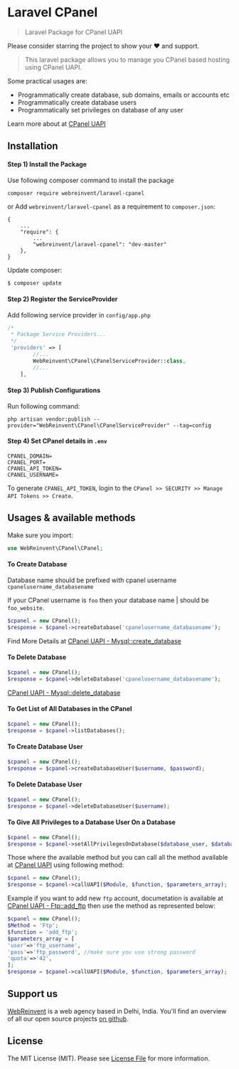 # Laravel CPanel

> Laravel Package for CPanel UAPI  
  
Please consider starring the project to show your :heart: and support.  

> This laravel package allows you to manage you CPanel based hosting using CPanel UAPI. 

Some practical usages are:
- Programmatically create database, sub domains, emails or accounts etc
- Programmatically create database users
- Programmatically set privileges on database of any user

Learn more about at [CPanel UAPI](https://documentation.cpanel.net/display/DD/Guide+to+UAPI)

## Installation 

#### Step 1) Install the Package
Use following composer command to install the package
```bash  
composer require webreinvent/laravel-cpanel  
```
or
Add `webreinvent/laravel-cpanel` as a requirement to `composer.json`:

```
{
    ...
    "require": {
        ...
        "webreinvent/laravel-cpanel": "dev-master"
    },
}
```

Update composer:

```
$ composer update
```
#### Step 2) Register the ServiceProvider
Add following service provider in `config/app.php`  
```php  
/*  
 * Package Service Providers...  
 */ 
 'providers' => [  
        //...  
        WebReinvent\CPanel\CPanelServiceProvider::class,   
        //...  
    ],
```

#### Step 3) Publish Configurations
Run following command:
```
php artisan vendor:publish --provider="WebReinvent\CPanel\CPanelServiceProvider" --tag=config
```
#### Step 4) Set CPanel details in `.env`
```
CPANEL_DOMAIN= 
CPANEL_PORT=
CPANEL_API_TOKEN=
CPANEL_USERNAME=
```
To generate `CPANEL_API_TOKEN`, login to the `CPanel >> SECURITY >> Manage API Tokens >> Create`.

## Usages & available methods 
Make sure you import:
```php
use WebReinvent\CPanel\CPanel;
```

#### To Create Database
Database name should be prefixed with cpanel username `cpanelusername_databasename`

If your CPanel username is `foo` then your database name 
| should be `foo_website`.

```php
$cpanel = new CPanel();  
$response = $cpanel->createDatabase('cpanelusername_databasename');
```
Find More Details at [CPanel UAPI - Mysql::create_database](https://documentation.cpanel.net/display/DD/UAPI+Functions+-+Mysql::create_database)

#### To Delete Database

```php
$cpanel = new CPanel();  
$response = $cpanel->deleteDatabase('cpanelusername_databasename');
```

[CPanel UAPI - Mysql::delete_database](https://documentation.cpanel.net/display/DD/UAPI+Functions+-+Mysql%3A%3Adelete_database)

#### To Get List of All Databases in the CPanel

```php
$cpanel = new CPanel();  
$response = $cpanel->listDatabases();
```
#### To Create Database User

```php
$cpanel = new CPanel();  
$response = $cpanel->createDatabaseUser($username, $password);
```
#### To Delete Database User

```php
$cpanel = new CPanel();  
$response = $cpanel->deleteDatabaseUser($username);
```

#### To Give All Privileges to a Database User On a Database

```php
$cpanel = new CPanel();  
$response = $cpanel->setAllPrivilegesOnDatabase($database_user, $database_name);
```

Those where the available method but you can call all the method available at  [CPanel UAPI](https://documentation.cpanel.net/display/DD/Guide+to+UAPI) using following method:
```php
$cpanel = new CPanel();  
$response = $cpanel->callUAPI($Module, $function, $parameters_array);
```
Example if you want to add new `ftp` account, documetation is available at [CPanel UAPI - Ftp::add_ftp](https://documentation.cpanel.net/display/DD/UAPI+Functions+-+Ftp%3A%3Aadd_ftp) then use the method as represented below:
```php
$cpanel = new CPanel();  
$Method = 'Ftp';
$function = 'add_ftp';
$parameters_array = [
'user'=>'ftp_username',
'pass'=>'ftp_password', //make sure you use strong password
'quota'=>'42',
];
$response = $cpanel->callUAPI($Module, $function, $parameters_array);
```
## Support us  
  
[WebReinvent](https://www.webreinvent.com) is a web agency based in Delhi, India. You'll find an overview of all our open source projects [on github](https://github.com/webreinvent).  
  
## License  
  
The MIT License (MIT). Please see [License File](LICENSE) for more information.  
 